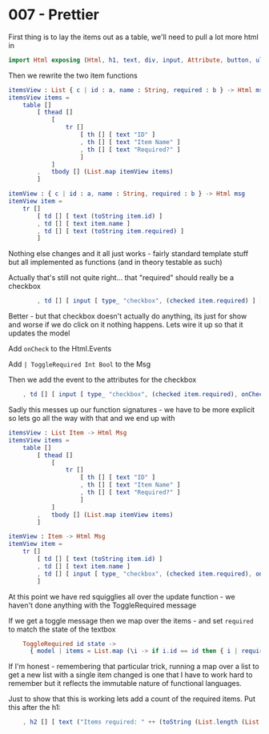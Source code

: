 # 007 - Prettier

First thing is to lay the items out as a table, we'll need to pull a lot more html in

```elm
import Html exposing (Html, h1, text, div, input, Attribute, button, ul, li, table, thead, tr, th, tbody, td)
```

Then we rewrite the two item functions

```elm
itemsView : List { c | id : a, name : String, required : b } -> Html msg
itemsView items =
    table []
        [ thead []
            [
                tr []
                    [ th [] [ text "ID" ]
                    , th [] [ text "Item Name" ]
                    , th [] [ text "Required?" ]
                    ]
            ]
        ,   tbody [] (List.map itemView items)
        ]

itemView : { c | id : a, name : String, required : b } -> Html msg
itemView item =
    tr [] 
        [ td [] [ text (toString item.id) ]
        , td [] [ text item.name ]
        , td [] [ text (toString item.required) ]
        ]
```

Nothing else changes and it all just works - fairly standard template stuff but all implemented as functions (and in theory testable as such)

Actually that's still not quite right... that "required" should really be a checkbox

```elm
        , td [] [ input [ type_ "checkbox", (checked item.required) ] [] ]
```

Better - but that checkbox doesn't actually do anything, its just for show and worse if we do click on it nothing happens. Lets wire it up so that it updates the model

Add `onCheck` to the Html.Events

Add `| ToggleRequired Int Bool` to the Msg 

Then we add the event to the attributes for the checkbox

```elm
    , td [] [ input [ type_ "checkbox", (checked item.required), onCheck (ToggleRequired item.id) ] [] ]
```

Sadly this messes up our function signatures - we have to be more explicit so lets go all the way with that and we end up with

```elm
itemsView : List Item -> Html Msg
itemsView items =
    table []
        [ thead []
            [
                tr []
                    [ th [] [ text "ID" ]
                    , th [] [ text "Item Name" ]
                    , th [] [ text "Required?" ]
                    ]
            ]
        ,   tbody [] (List.map itemView items)
        ]

itemView : Item -> Html Msg
itemView item =
    tr [] 
        [ td [] [ text (toString item.id) ]
        , td [] [ text item.name ]
        , td [] [ input [ type_ "checkbox", (checked item.required), onCheck (ToggleRequired item.id) ] [] ]
        ]
```

At this point we have red squigglies all over the update function - we haven't done anything with the ToggleRequired message

If we get a toggle message then we map over the items - and set `required` to match the state of the textbox

```elm
    ToggleRequired id state ->
      { model | items = List.map (\i -> if i.id == id then { i | required = state } else i) model.items }
```

If I'm honest - remembering that particular trick, running a map over a list to get a new list with a single item changed is one that I have to work hard to remember but it reflects the immutable nature of functional languages.

Just to show that this is working lets add a count of the required items. Put this after the h1:

```elm
    , h2 [] [ text ("Items required: " ++ (toString (List.length (List.filter (\i -> i.required) model.items)))) ]
```
